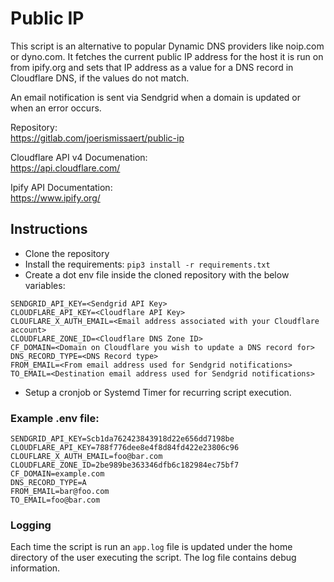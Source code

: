 # Public IP

This script is an alternative to popular Dynamic DNS providers like noip.com or dyno.com.
It fetches the current public IP address for the host it is run on from ipify.org and sets that IP address as a value 
for a DNS record in Cloudflare DNS, if the values do not match.  

An email notification is sent via Sendgrid when a domain is updated or when an error occurs.  

Repository:  
https://gitlab.com/joerismissaert/public-ip

Cloudflare API v4 Documenation:  
https://api.cloudflare.com/

Ipify API Documentation:  
https://www.ipify.org/

## Instructions
- Clone the repository
- Install the requirements: `pip3 install -r requirements.txt`
- Create a dot env file inside the cloned repository with the below variables:  
```
SENDGRID_API_KEY=<Sendgrid API Key>
CLOUDFLARE_API_KEY=<Cloudflare API Key>
CLOUFLARE_X_AUTH_EMAIL=<Email address associated with your Cloudflare account>
CLOUDFLARE_ZONE_ID=<Cloudflare DNS Zone ID>
CF_DOMAIN=<Domain on Cloudflare you wish to update a DNS record for>
DNS_RECORD_TYPE=<DNS Record type>
FROM_EMAIL=<From email address used for Sendgrid notifications>
TO_EMAIL=<Destination email address used for Sendgrid notifications>
```
- Setup a cronjob or Systemd Timer for recurring script execution.

### Example .env file:
```
SENDGRID_API_KEY=Scb1da762423843918d22e656dd7198be
CLOUDFLARE_API_KEY=788f776dee8e4f8d84fd422e23806c96
CLOUFLARE_X_AUTH_EMAIL=foo@bar.com
CLOUDFLARE_ZONE_ID=2be989be363346dfb6c182984ec75bf7
CF_DOMAIN=example.com
DNS_RECORD_TYPE=A
FROM_EMAIL=bar@foo.com
TO_EMAIL=foo@bar.com
```

### Logging
Each time the script is run an `app.log` file is updated under the home directory of the user executing the script.
The log file contains debug information. 